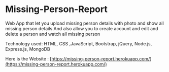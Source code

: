 # Missing-Person-Report

Web App that let you upload missing person details with photo and show all missing person details And also allow you to create account and edit and delete a person and watch all missing person 

Technology used: HTML, CSS ,JavaScript, Bootstrap, jQuery, Node.js, Express.js, MongoDB

Here is the Website :  [https://missing-person-report.herokuapp.com/](https://missing-person-report.herokuapp.com/)
